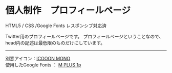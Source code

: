 # 個人制作　プロフィールページ
HTML5 / CSS /Google Fonts
レスポンシブ対応済

Twitter用のプロフィールページです。
プロフィールページということなので、head内の記述は最低限のものだけにしています。

---

別窓アイコン：[ICOOON MONO](https://icooon-mono.com/)<br>
使用したGoogle Fonts ： [M PLUS 1p](https://fonts.google.com/specimen/M+PLUS+1p?subset=japanese&preview.text=%E5%BD%BC%E3%82%89%E3%81%AE%E6%A9%9F%E5%99%A8%E3%82%84%E8%A3%85%E7%BD%AE%E3%81%AF%E3%81%99%E3%81%B9%E3%81%A6%E7%94%9F%E5%91%BD%E4%BD%93%E3%81%A0%E3%80%82&preview.text_type=custom)
